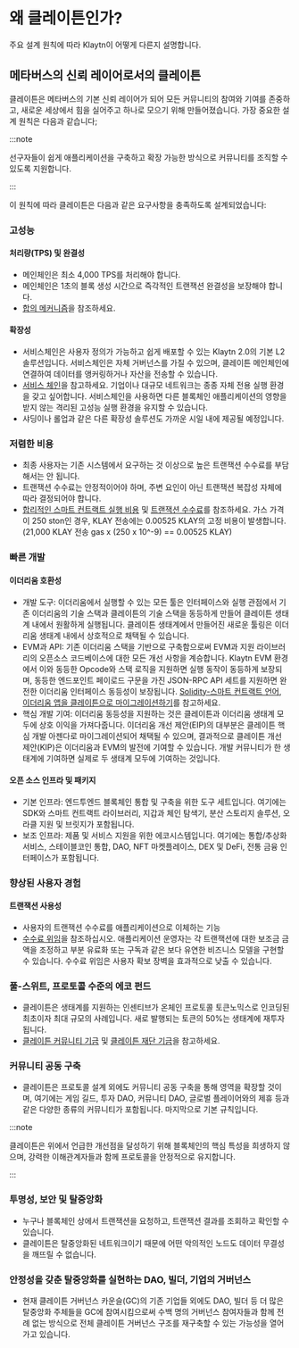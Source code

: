 # 왜 클레이튼인가?

주요 설계 원칙에 따라 Klaytn이 어떻게 다른지 설명합니다.

## 메타버스의 신뢰 레이어로서의 클레이튼 <a id="klaytn-as-a-trust-layer-of-metaverse"></a>

클레이튼은 메타버스의 기본 신뢰 레이어가 되어 모든 커뮤니티의 참여와 기여를 존중하고, 새로운 세상에서 힘을 실어주고 하나로 모으기 위해 만들어졌습니다.
가장 중요한 설계 원칙은 다음과 같습니다;

:::note

선구자들이 쉽게 애플리케이션을 구축하고 확장 가능한 방식으로 커뮤니티를 조직할 수 있도록 지원합니다.

:::

이 원칙에 따라 클레이튼은 다음과 같은 요구사항을 충족하도록 설계되었습니다:

### 고성능 <a id="high-performance"></a>

#### 처리량(TPS) 및 완결성 <a id="throughput-and-finality"></a>

- 메인체인은 최소 4,000 TPS를 처리해야 합니다.
- 메인체인은 1초의 블록 생성 시간으로 즉각적인 트랜잭션 완결성을 보장해야 합니다.
- [합의 메커니즘](./consensus-mechanism.md)을 참조하세요.
  ​

#### 확장성 <a id="scalability"></a>

- 서비스체인은 사용자 정의가 가능하고 쉽게 배포할 수 있는 Klaytn 2.0의 기본 L2 솔루션입니다. 서비스체인은 자체 거버넌스를 가질 수 있으며, 클레이튼 메인체인에 연결하여 데이터를 앵커링하거나 자산을 전송할 수 있습니다.
- [서비스 체인](./scaling-solutions.md#service-chain)을 참고하세요. 기업이나 대규모 네트워크는 종종 자체 전용 실행 환경을 갖고 싶어합니다. 서비스체인을 사용하면 다른 블록체인 애플리케이션의 영향을 받지 않는 격리된 고성능 실행 환경을 유지할 수 있습니다.
- 샤딩이나 롤업과 같은 다른 확장성 솔루션도 가까운 시일 내에 제공될 예정입니다.
  ​

### 저렴한 비용 <a id="low-cost"></a>

- 최종 사용자는 기존 시스템에서 요구하는 것 이상으로 높은 트랜잭션 수수료를 부담해서는 안 됩니다.
- 트랜잭션 수수료는 안정적이어야 하며, 주변 요인이 아닌 트랜잭션 복잡성 자체에 따라 결정되어야 합니다.
- [합리적인 스마트 컨트랙트 실행 비용](computation/klaytn-smart-contract.md#affordable-smart-contract-execution-cost) 및 [트랜잭션 수수료](./transaction-fees/transaction-fees.md)를 참조하세요. 가스 가격이 250 ston인 경우, KLAY 전송에는 0.00525 KLAY의 고정 비용이 발생합니다. (21,000 KLAY 전송 gas x (250 x 10^-9) == 0.00525 KLAY)

### 빠른 개발 <a id="rapid-development"></a>

#### 이더리움 호환성 <a id="ethereum-compatibility"></a>

- 개발 도구: 이더리움에서 실행할 수 있는 모든 툴은 인터페이스와 실행 관점에서 기존 이더리움의 기술 스택과 클레이튼의 기술 스택을 동등하게 만들어 클레이튼 생태계 내에서 원활하게 실행됩니다. 클레이튼 생태계에서 만들어진 새로운 툴링은 이더리움 생태계 내에서 상호적으로 채택될 수 있습니다.
- EVM과 API: 기존 이더리움 스택을 기반으로 구축함으로써 EVM과 지원 라이브러리의 오픈소스 코드베이스에 대한 모든 개선 사항을 계승합니다. Klaytn EVM 환경에서 이와 동등한 Opcode와 스택 로직을 지원하면 실행 동작이 동등하게 보장되며, 동등한 엔드포인트 페이로드 구문을 가진 JSON-RPC API 세트를 지원하면 완전한 이더리움 인터페이스 동등성이 보장됩니다. [Solidity-스마트 컨트랙트 언어](../build/smart-contracts/solidity-smart-contract-language.md), [이더리움 앱을 클레이튼으로 마이그레이션하기](../build/tutorials/migrating-ethereum-app-to-klaytn.md)를 참고하세요.
- 핵심 개발 기여: 이더리움 동등성을 지원하는 것은 클레이튼과 이더리움 생태계 모두에 상호 이익을 가져다줍니다. 이더리움 개선 제안(EIP)의 대부분은 클레이튼 핵심 개발 아젠다로 마이그레이션되어 채택될 수 있으며, 결과적으로 클레이튼 개선 제안(KIP)은 이더리움과 EVM의 발전에 기여할 수 있습니다. 개발 커뮤니티가 한 생태계에 기여하면 실제로 두 생태계 모두에 기여하는 것입니다.
  ​

#### 오픈 소스 인프라 및 패키지 <a id="open-source-infrastructure-and-package"></a>

- 기본 인프라: 엔드투엔드 블록체인 통합 및 구축을 위한 도구 세트입니다. 여기에는 SDK와 스마트 컨트랙트 라이브러리, 지갑과 체인 탐색기, 분산 스토리지 솔루션, 오라클 지원 및 브릿지가 포함됩니다.
- 보조 인프라: 제품 및 서비스 지원을 위한 에코시스템입니다. 여기에는 통합/추상화 서비스, 스테이블코인 통합, DAO, NFT 마켓플레이스, DEX 및 DeFi, 전통 금융 인터페이스가 포함됩니다.
  ​

### 향상된 사용자 경험 <a id="enhanced-user-experience"></a>

#### 트랜잭션 사용성 <a id="usability-in-transaction"></a>

- 사용자의 트랜잭션 수수료를 애플리케이션으로 이체하는 기능
- [수수료 위임](./transactions/transactions.md#fee-delegation)을 참조하십시오. 애플리케이션 운영자는 각 트랜잭션에 대한 보조금 금액을 조정하고 부분 유료화 또는 구독과 같은 보다 유연한 비즈니스 모델을 구현할 수 있습니다. 수수료 위임은 사용자 확보 장벽을 효과적으로 낮출 수 있습니다.
  ​
  ​

### 풀-스위트, 프로토콜 수준의 에코 펀드 <a id="contribution-reward"></a>

- 클레이튼은 생태계를 지원하는 인센티브가 온체인 프로토콜 토큰노믹스로 인코딩된 최초이자 최대 규모의 사례입니다. 새로 발행되는 토큰의 50%는 생태계에 재투자됩니다.
- [클레이튼 커뮤니티 기금](token-economy.md#klaytn-community-fund) 및 [클레이튼 재단 기금](token-economy.md#klaytn-foundation-fund)을 참고하세요.
  ​
  ​

### 커뮤니티 공동 구축 <a id="community-co-building"></a>

- 클레이튼은 프로토콜 설계 외에도 커뮤니티 공동 구축을 통해 영역을 확장할 것이며, 여기에는 게임 길드, 투자 DAO, 커뮤니티 DAO, 글로벌 플레이어와의 제휴 등과 같은 다양한 종류의 커뮤니티가 포함됩니다.
  ​
마지막으로 기본 규칙입니다.

:::note

클레이튼은 위에서 언급한 개선점을 달성하기 위해 블록체인의 핵심 특성을 희생하지 않으며, 강력한 이해관계자들과 함께 프로토콜을 안정적으로 유지합니다.

:::

### 투명성, 보안 및 탈중앙화 <a id="transparency-security-and-decentralization"></a>

- 누구나 블록체인 상에서 트랜잭션을 요청하고, 트랜잭션 결과를 조회하고 확인할 수 있습니다.
- 클레이튼은 탈중앙화된 네트워크이기 때문에 어떤 악의적인 노드도 데이터 무결성을 깨뜨릴 수 없습니다.
  ​

### 안정성을 갖춘 탈중앙화를 실현하는 DAO, 빌더, 기업의 거버넌스 <a id="governance-by-trusted-entities"></a>

- 현재 클레이튼 거버넌스 카운슬(GC)의 기존 기업들 외에도 DAO, 빌더 등 더 많은 탈중앙화 주체들을 GC에 참여시킴으로써 수백 명의 거버넌스 참여자들과 함께 전례 없는 방식으로 전체 클레이튼 거버넌스 구조를 재구축할 수 있는 가능성을 열어가고 있습니다.

[Decoupling of Key Pairs from Addresses]: ./accounts.md#decoupling-key-pairs-from-addresses

[Multiple Key Pairs and Role-Based Keys]: ./accounts.md#multiple-key-pairs-and-role-based-keys

[Human-Readable Address]: ./accounts.md#human-readable-address-hra

[Consensus Mechanism]: ./consensus-mechanism.md

[Affordable Smart Contract Execution Cost]: computation/klaytn-smart-contract.md#affordable-smart-contract-execution-cost

[Transaction Fees]: transaction-fees/transaction-fees.md

[Fee Delegation]: ./transactions/transactions.md#fee-delegation

[Service Chain]: ./scaling-solutions.md#service-chain

[Solidity-Smart Contract Language]: ../build/smart-contracts/solidity-smart-contract-language.md

[Truffle]: ../build/smart-contracts/ide-and-tools/truffle.md

[Migrating Ethereum App to Klaytn]: ../build/tutorials/migrating-ethereum-app-to-klaytn.md

[Incentive Program]: ./token-economy.md

[Klaytn Improvement Reserve]: ./token-economy.md#klaytn-improvement-reserve

[Klaytn Growth Fund]: ./token-economy.md#klaytn-growth-fund
